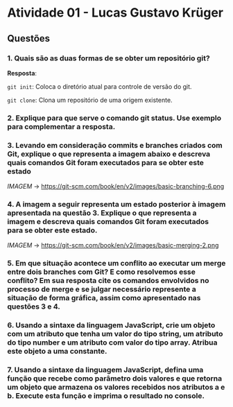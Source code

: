 # Atividade 01 - Lucas Gustavo Krüger

## Questões

### 1. Quais são as duas formas de se obter um repositório git?
**Resposta**:

`git init`: Coloca o diretório atual para controle de versão do git.

`git clone`: Clona um repositório de uma origem existente.

### 2. Explique para que serve o comando git status. Use exemplo para complementar a resposta.

### 3. Levando em consideração commits e branches criados com Git, explique o que representa a imagem abaixo e descreva quais comandos Git foram executados para se obter este estado
*IMAGEM* -> https://git-scm.com/book/en/v2/images/basic-branching-6.png

### 4. A imagem a seguir representa um estado posterior à imagem apresentada na questão 3. Explique o que representa a imagem e descreva quais comandos Git foram executados para se obter este estado.
*IMAGEM* -> https://git-scm.com/book/en/v2/images/basic-merging-2.png

### 5. Em que situação acontece um conflito ao executar um merge entre dois branches com Git? E como resolvemos esse conflito? Em sua resposta cite os comandos envolvidos no processo de merge e se julgar necessário represente a situação de forma gráfica, assim como apresentado nas questões 3 e 4.

### 6. Usando a sintaxe da linguagem JavaScript, crie um objeto com um atributo que tenha um valor do tipo string, um atributo do tipo number e um atributo com valor do tipo array. Atribua este objeto a uma constante.

### 7. Usando a sintaxe da linguagem JavaScript, defina uma função que recebe como parâmetro dois valores e que retorna um objeto que armazena os valores recebidos nos atributos a e b. Execute esta função e imprima o resultado no console.
